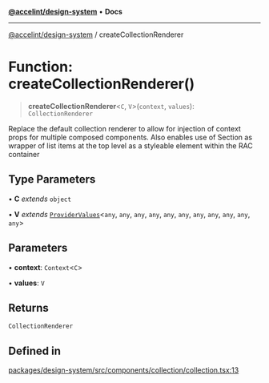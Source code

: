 [**@accelint/design-system**](../README.md) • **Docs**

***

[@accelint/design-system](../README.md) / createCollectionRenderer

# Function: createCollectionRenderer()

> **createCollectionRenderer**\<`C`, `V`\>(`context`, `values`): `CollectionRenderer`

Replace the default collection renderer to allow for injection of
context props for multiple composed components. Also enables use of
Section as wrapper of list items at the top level as a styleable
element within the RAC container

## Type Parameters

• **C** *extends* `object`

• **V** *extends* [`ProviderValues`](../type-aliases/ProviderValues.md)\<`any`, `any`, `any`, `any`, `any`, `any`, `any`, `any`, `any`, `any`, `any`\>

## Parameters

• **context**: `Context`\<`C`\>

• **values**: `V`

## Returns

`CollectionRenderer`

## Defined in

[packages/design-system/src/components/collection/collection.tsx:13](https://github.com/gohypergiant/standard-toolkit/blob/258694cea8ed8bbd956b3cf5da47c2c9debcf127/packages/design-system/src/components/collection/collection.tsx#L13)
